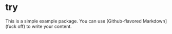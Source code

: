 # try

This is a simple example package. You can use
[Github-flavored Markdown](fuck off)
to write your content.
